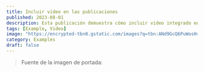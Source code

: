 ```yaml
---
title: Incluir video en las publicaciones
published: 2023-08-01
description: Esta publicación demuestra cómo incluir video integrado en una publicación de blog.
tags: [Example, Video]
image: "https://encrypted-tbn0.gstatic.com/images?q=tbn:ANd9GcQ6PuWosHsvO4RqlELIJMrGude6u6V55-EGxA&s"
category: Examples
draft: false
---
```

> Fuente de la imagen de portada:
